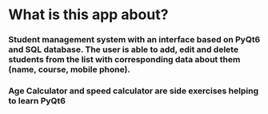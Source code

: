 # What is this app about?
### Student management system with an interface based on PyQt6 and SQL database. The user is able to add, edit and delete students from the list with corresponding data about them (name, course, mobile phone).

### Age Calculator and speed calculator are side exercises helping to learn PyQt6